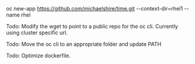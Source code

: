 oc new-app https://github.com/michaelshire/time.git --context-dir=rhel1 --name rhel

Todo: Modify the wget to point to a public repo for the oc cli. Currently using cluster specific url.

Todo: Move the oc cli to an appropriate folder and update PATH

Todo: Optimize dockerfile.
